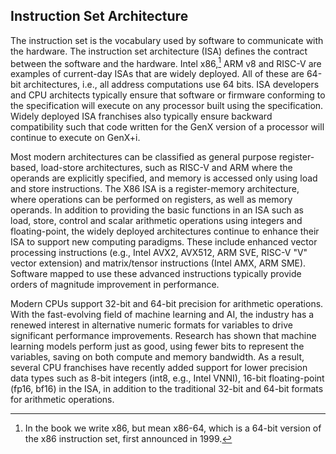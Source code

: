 ## Instruction Set Architecture

The instruction set is the vocabulary used by software to communicate with the hardware. The instruction set architecture (ISA) defines the contract between the software and the hardware. Intel x86,[^1] ARM v8 and RISC-V are examples of current-day ISAs that are widely deployed. All of these are 64-bit architectures, i.e., all address computations use 64 bits. ISA developers and CPU architects typically ensure that software or firmware conforming to the specification will execute on any processor built using the specification. Widely deployed ISA franchises also typically ensure backward compatibility such that code written for the GenX version of a processor will continue to execute on GenX+i.

Most modern architectures can be classified as general purpose register-based, load-store architectures, such as RISC-V and ARM where the operands are explicitly specified, and memory is accessed only using load and store instructions. The X86 ISA is a register-memory architecture, where operations can be performed on registers, as well as memory operands. In addition to providing the basic functions in an ISA such as load, store, control and scalar arithmetic operations using integers and floating-point, the widely deployed architectures continue to enhance their ISA to support new computing paradigms. These include enhanced vector processing instructions (e.g., Intel AVX2, AVX512, ARM SVE, RISC-V "V" vector extension) and matrix/tensor instructions (Intel AMX, ARM SME). Software mapped to use these advanced instructions typically provide orders of magnitude improvement in performance.

Modern CPUs support 32-bit and 64-bit precision for arithmetic operations. With the fast-evolving field of machine learning and AI, the industry has a renewed interest in alternative numeric formats for variables to drive significant performance improvements. Research has shown that machine learning models perform just as good, using fewer bits to represent the variables, saving on both compute and memory bandwidth. As a result, several CPU franchises have recently added support for lower precision data types such as 8-bit integers (int8, e.g., Intel VNNI), 16-bit floating-point (fp16, bf16) in the ISA, in addition to the traditional 32-bit and 64-bit formats for arithmetic operations.

[^1]: In the book we write x86, but mean x86-64, which is a 64-bit version of the x86 instruction set, first announced in 1999.